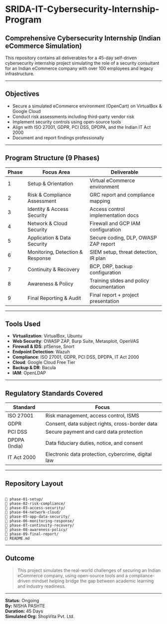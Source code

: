# SRIDA-IT-Cybersecurity-Internship-Program
##  Comprehensive Cybersecurity Internship (Indian eCommerce Simulation)

This repository contains all deliverables for a 45-day self-driven cybersecurity internship project simulating the role of a security consultant for an Indian eCommerce company with over 100 employees and legacy infrastructure.

---

##  Objectives

- Secure a simulated eCommerce environment (OpenCart) on VirtualBox & Google Cloud
- Conduct risk assessments including third-party vendor risk
- Implement security controls using open-source tools
- Align with ISO 27001, GDPR, PCI DSS, DPDPA, and the Indian IT Act 2000
- Document and report findings professionally

---

## Program Structure (9 Phases)

| Phase | Focus Area                              | Deliverable                                      |
|-------|------------------------------------------|--------------------------------------------------|
| 1     | Setup & Orientation                      | Virtual eCommerce environment                    |
| 2     | Risk & Compliance Assessment             | GRC report and compliance mapping                |
| 3     | Identity & Access Security               | Access control implementation docs               |
| 4     | Network & Cloud Security                 | Firewall and GCP IAM configuration               |
| 5     | Application & Data Security              | Secure coding, DLP, OWASP ZAP report             |
| 6     | Monitoring, Detection & Response         | SIEM setup, threat detection, IR plan            |
| 7     | Continuity & Recovery                    | BCP, DRP, backup configuration                   |
| 8     | Awareness & Policy                       | Training slides and policy documentation         |
| 9     | Final Reporting & Audit                  | Final report + project presentation              |

---

## Tools Used

- **Virtualization**: VirtualBox, Ubuntu
- **Web Security**: OWASP ZAP, Burp Suite, Metasploit, OpenVAS
- **Firewall & IDS**: pfSense, Snort
- **Endpoint Detection**: Wazuh
- **Compliance**: ISO 27001, GDPR, PCI DSS, DPDPA, IT Act 2000
- **Cloud**: Google Cloud Free Tier
- **Backup & DR**: Bacula
- **IAM**: OpenLDAP

---

## Regulatory Standards Covered

| Standard     | Focus                                                  |
|--------------|--------------------------------------------------------|
| ISO 27001    | Risk management, access control, ISMS                  |
| GDPR         | Consent, data subject rights, cross-border data        |
| PCI DSS      | Secure payment and card data protection                |
| DPDPA (India)| Data fiduciary duties, notice, and consent             |
| IT Act 2000  | Electronic data protection, cybercrime, digital law    |

---

## Repository Layout

```

📁 phase-01-setup/
📁 phase-02-risk-compliance/
📁 phase-03-access-security/
📁 phase-04-network-cloud/
📁 phase-05-app-data-security/
📁 phase-06-monitoring-response/
📁 phase-07-continuity-recovery/
📁 phase-08-awareness-policy/
📁 phase-09-final-report/
📄 README.md

```

---

## Outcome

> This project simulates the real-world challenges of securing an Indian eCommerce company, using open-source tools and a compliance-driven mindset helping bridge the gap between academic learning and industry readiness.

---

 **Status:** Ongoing  
 **By:** NISHA PASHTE  
 **Duration:** 45 Days  
 **Simulated Org:** ShopVita Pvt. Ltd.



